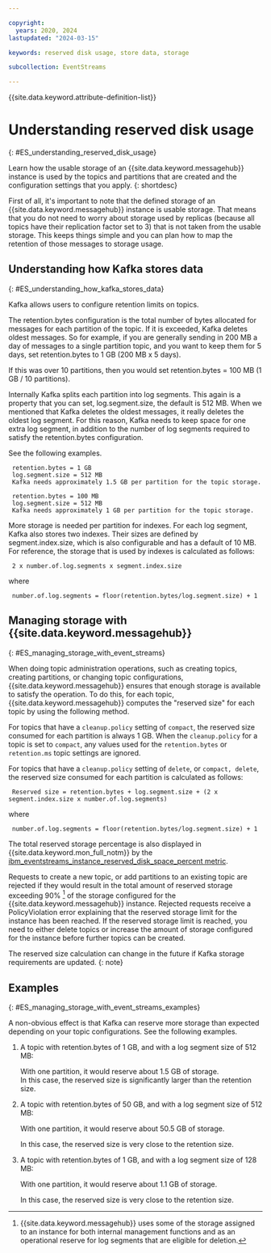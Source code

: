 ```yaml
---

copyright:
  years: 2020, 2024
lastupdated: "2024-03-15"

keywords: reserved disk usage, store data, storage

subcollection: EventStreams

---
```


{{site.data.keyword.attribute-definition-list}}

# Understanding reserved disk usage
{: #ES_understanding_reserved_disk_usage}

Learn how the usable storage of an {{site.data.keyword.messagehub}} instance is used by the topics and partitions that are created and the configuration settings that you apply.
{: shortdesc}

First of all, it's important to note that the defined storage of an {{site.data.keyword.messagehub}} instance is usable storage. That means that you do not need to worry about storage used by replicas (because all topics have their replication factor set to 3) that is not taken from the usable storage. This keeps things simple and you can plan how to map the retention 
of those messages to storage usage.

## Understanding how Kafka stores data
{: #ES_understanding_how_kafka_stores_data}

Kafka allows users to configure retention limits on topics.

The retention.bytes configuration is the total number of bytes allocated for messages for each partition of the topic. If it is exceeded, Kafka deletes oldest messages. So for example, if you are generally sending in 200 MB a day of messages to a single partition topic, and you want to keep them for 5 days, set retention.bytes to 1 GB (200 MB x 5 days). 

If this was over 10 partitions, then you would set retention.bytes = 100 MB (1 GB / 10 partitions).

Internally Kafka splits each partition into log segments. This again is a property that you can set, log.segment.size, the default is 512 MB. When we mentioned that Kafka deletes the oldest messages, it really deletes the oldest log segment. For this reason, Kafka needs to keep space for one extra log segment, in addition to the number of log segments required to satisfy the retention.bytes configuration.

See the following examples.

     retention.bytes = 1 GB
     log.segment.size = 512 MB
     Kafka needs approximately 1.5 GB per partition for the topic storage.

     retention.bytes = 100 MB
     log.segment.size = 512 MB
     Kafka needs approximately 1 GB per partition for the topic storage.

More storage is needed per partition for indexes. For each log segment, Kafka also stores two indexes. Their sizes are defined by segment.index.size, which is also configurable and has a default of 10 MB. For reference, the storage that is used by indexes is calculated as follows:

     2 x number.of.log.segments x segment.index.size

where 

     number.of.log.segments = floor(retention.bytes/log.segment.size) + 1
     
## Managing storage with {{site.data.keyword.messagehub}}
{: #ES_managing_storage_with_event_streams}     

When doing topic administration operations, such as creating topics, creating partitions, or changing topic configurations, {{site.data.keyword.messagehub}} ensures that enough storage is available to satisfy the operation. To do this, for each topic, {{site.data.keyword.messagehub}} computes the "reserved size" for each topic by using the following method.

For topics that have a `cleanup.policy` setting of `compact`, the reserved size consumed for each partition is always 1 GB. When the `cleanup.policy` for a topic is set to `compact`, any values used for the `retention.bytes` or `retention.ms` topic settings are ignored.

For topics that have a `cleanup.policy` setting of `delete`, or `compact, delete`, the reserved size consumed for each partition is calculated as follows:

     Reserved size = retention.bytes + log.segment.size + (2 x segment.index.size x number.of.log.segments)

where 

     number.of.log.segments = floor(retention.bytes/log.segment.size) + 1

The total reserved storage percentage is also displayed in {{site.data.keyword.mon_full_notm}} by the [ibm_eventstreams_instance_reserved_disk_space_percent metric](/docs/EventStreams?topic=EventStreams-metrics#ibm_eventstreams_instance_reserved_disk_space_percent).

Requests to create a new topic, or add partitions to an existing topic are rejected if they would result in the total amount of reserved storage exceeding 90% [^footnote1] of the storage configured for the {{site.data.keyword.messagehub}} instance. Rejected requests receive a PolicyViolation error explaining that the reserved storage limit for the instance has been reached. If the reserved storage limit is reached, you need to either delete topics or increase the amount of storage configured for the instance before further topics can be created.

[^footnote1]: {{site.data.keyword.messagehub}} uses some of the storage assigned to an instance for both internal management functions and as an operational reserve for log segments that are eligible for deletion.


The reserved size calculation can change in the future if Kafka storage requirements are updated.
{: note}  

## Examples
{: #ES_managing_storage_with_event_streams_examples}  

A non-obvious effect is that Kafka can reserve more storage than expected depending on your topic configurations. See the following examples.

1. A topic with retention.bytes of 1 GB, and with a log segment size of 512 MB:

    With one partition, it would reserve about 1.5 GB of storage.
   
    In this case, the reserved size is significantly larger than the retention size.

2. A topic with retention.bytes of 50 GB, and with a log segment size of 512 MB:

    With one partition, it would reserve about 50.5 GB of storage.
    
    In this case, the reserved size is very close to the retention size.

3. A topic with retention.bytes of 1 GB, and with a log segment size of 128 MB:

    With one partition, it would reserve about 1.1 GB of storage.
    
    In this case, the reserved size is very close to the retention size.
